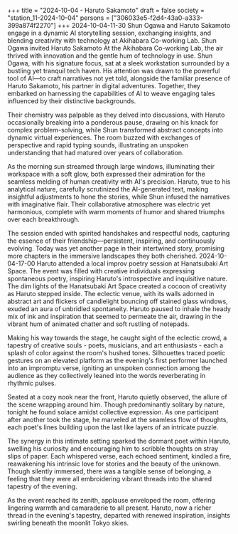 +++
title = "2024-10-04 - Haruto Sakamoto"
draft = false
society = "station_11-2024-10-04"
persons = ["306033e5-f2d4-43a0-a333-399a874f2270"]
+++
2024-10-04-11-30
Shun Ogawa and Haruto Sakamoto engage in a dynamic AI storytelling session, exchanging insights, and blending creativity with technology at Akihabara Co-working Lab.
Shun Ogawa invited Haruto Sakamoto
At the Akihabara Co-working Lab, the air thrived with innovation and the gentle hum of technology in use. Shun Ogawa, with his signature focus, sat at a sleek workstation surrounded by a bustling yet tranquil tech haven. His attention was drawn to the powerful tool of AI—to craft narratives not yet told, alongside the familiar presence of Haruto Sakamoto, his partner in digital adventures. Together, they embarked on harnessing the capabilities of AI to weave engaging tales influenced by their distinctive backgrounds.

Their chemistry was palpable as they delved into discussions, with Haruto occasionally breaking into a ponderous pause, drawing on his knack for complex problem-solving, while Shun transformed abstract concepts into dynamic virtual experiences. The room buzzed with exchanges of perspective and rapid typing sounds, illustrating an unspoken understanding that had matured over years of collaboration.

As the morning sun streamed through large windows, illuminating their workspace with a soft glow, both expressed their admiration for the seamless melding of human creativity with AI's precision. Haruto, true to his analytical nature, carefully scrutinized the AI-generated text, making insightful adjustments to hone the stories, while Shun infused the narratives with imaginative flair. Their collaborative atmosphere was electric yet harmonious, complete with warm moments of humor and shared triumphs over each breakthrough.

The session ended with spirited handshakes and respectful nods, capturing the essence of their friendship—persistent, inspiring, and continuously evolving. Today was yet another page in their intertwined story, promising more chapters in the immersive landscapes they both cherished.
2024-10-04-17-00
Haruto attended a local improv poetry session at Hanatsubaki Art Space. The event was filled with creative individuals expressing spontaneous poetry, inspiring Haruto's introspective and inquisitive nature.
The dim lights of the Hanatsubaki Art Space created a cocoon of creativity as Haruto stepped inside. The eclectic venue, with its walls adorned in abstract art and flickers of candlelight bouncing off stained glass windows, exuded an aura of unbridled spontaneity. Haruto paused to inhale the heady mix of ink and inspiration that seemed to permeate the air, drawing in the vibrant hum of animated chatter and soft rustling of notepads. 

Making his way towards the stage, he caught sight of the eclectic crowd, a tapestry of creative souls - poets, musicians, and art enthusiasts - each a splash of color against the room's hushed tones. Silhouettes traced poetic gestures on an elevated platform as the evening's first performer launched into an impromptu verse, igniting an unspoken connection among the audience as they collectively leaned into the words reverberating in rhythmic pulses.

Seated at a cozy nook near the front, Haruto quietly observed, the allure of the scene wrapping around him. Though predominantly solitary by nature, tonight he found solace amidst collective expression. As one participant after another took the stage, he marveled at the seamless flow of thoughts, each poet's lines building upon the last like layers of an intricate puzzle. 

The synergy in this intimate setting sparked the dormant poet within Haruto, swelling his curiosity and encouraging him to scribble thoughts on stray slips of paper. Each whispered verse, each echoed sentiment, kindled a fire, reawakening his intrinsic love for stories and the beauty of the unknown. Though silently immersed, there was a tangible sense of belonging, a feeling that they were all embroidering vibrant threads into the shared tapestry of the evening.

As the event reached its zenith, applause enveloped the room, offering lingering warmth and camaraderie to all present. Haruto, now a richer thread in the evening's tapestry, departed with renewed inspiration, insights swirling beneath the moonlit Tokyo skies.
